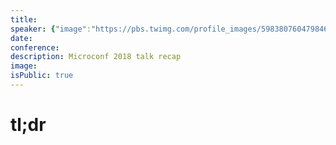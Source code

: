 ```yaml
---
title:
speaker: {"image":"https://pbs.twimg.com/profile_images/598380760479846401/H2ahjk3H.jpg","name":"Jordan Gal","title":"Co-Founder & CEO, CartHook","bioUrl":"https://www.microconf.com/growth/speakers/jordan-gal/","twitter":"JordanGal","website":"http://www.CartHook.com","location":"Portland, OR","description":"Family first, then business, then pleasure. Cofounder at https://t.co/5xK0fQuBt8 and cohost of https://t.co/vXUPT1L08x.","verified":false}
date:
conference:
description: Microconf 2018 talk recap
image:
isPublic: true
---
```


# tl;dr
